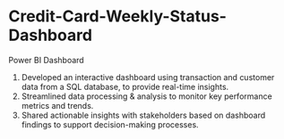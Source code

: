 # Credit-Card-Weekly-Status-Dashboard
Power BI Dashboard

1. Developed an interactive dashboard using transaction and customer data from a SQL database, to provide real-time insights.
2. Streamlined data processing & analysis to monitor key performance metrics and trends.
3. Shared actionable insights with stakeholders based on dashboard findings to support decision-making processes.
